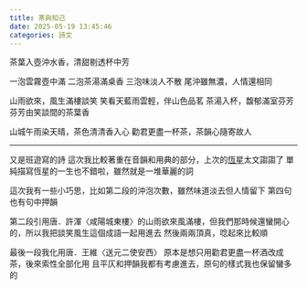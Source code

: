 ```yaml
---
title: 茶與知己
date: 2025-05-19 13:45:46
categories: 詩文
---
```


茶葉入壺沖水香，清甜剔透杯中芳

一泡雲霧壺中滿
二泡茶湯滿桌香
三泡味淡人不散
尾沖雖無濃，人情還相同

山雨欲來，風生滿樓談笑
笑看天藍雨雲輕，伴山色品茗
茶湯入杯，馥郁滿室芬芳
芬芳由笑談間的茶葉香

山城午雨染天晴，茶色清清香入心
勸君更盡一杯茶，茶韻心隨寄故人

---
又是班遊寫的詩
這次我比較著重在音韻和用典的部分，上次的[恆星](/恆星)太文謅謅了
單純描寫恆星的一生也不錯啦，雖然就是一堆華麗的詞

這次我有一些小巧思，比如第二段的沖泡次數，雖然味道淡去但人情留下
第四句也有句中押韻

第二段引用唐．許渾〈咸陽城東樓〉的山雨欲來風滿樓，但我們那時候還蠻開心的，所以我把談笑風生這個成語一起用進去
然後兩兩頂真，唸起來比較順

最後一段我化用唐．王維〈送元二使安西〉
原本是想只用勸君更盡一杯酒改成茶，後來索性全部化用
且平仄和押韻我都有考慮進去，原句的樣式我也保留蠻多的
